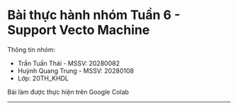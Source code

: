 # Bài thực hành nhóm Tuần 6 - Support Vecto Machine

Thông tin nhóm:
- Trần Tuấn Thái - MSSV: 20280082
- Huỳnh Quang Trung - MSSV: 20280108
- Lớp: 20TH_KHDL

Bài làm được thực hiện trên Google Colab

---
